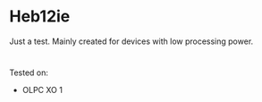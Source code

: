 # Heb12ie
Just a test. Mainly created for devices with low processing power.
#
Tested on:
 - OLPC XO 1
